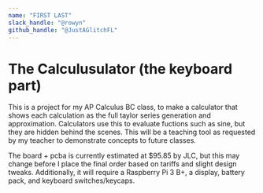 ```yaml
---
name: "FIRST LAST"
slack_handle: "@rowyn"
github_handle: "@JustAGlitchFL"
---
```


# The Calculusulator (the keyboard part)

<!-- Describe your board in 2-3 sentences. What are you making? What will it do? -->
This is a project for my AP Calculus BC class, to make a calculator that shows each calculation as the full taylor series generation and approximation. Calculators use this to evaluate fuctions such as sine, but they are hidden behind the scenes. This will be a teaching tool as requested by my teacher to demonstrate concepts to future classes.
<!-- How much is it going to cost? -->
The board + pcba is currently estimated at $95.85 by JLC, but this may change before I place the final order based on tariffs and slight design tweaks. Additionally, it will require a Raspberry Pi 3 B+, a display, battery pack, and keyboard switches/keycaps.
<!-- Tell us a little bit about your design process. What were some challenges? What helped? ***Totally optional*** -->
